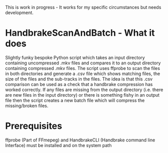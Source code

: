 This is work in progress - It works for my specific circumstances but needs development.

# HandbrakeScanAndBatch - What it does
Slightly funky bespoke Python script which takes an input directory containing uncompressed .mkv files and compares it to an output directory containing compressed .mkv files.  The script uses ffprobe to scan the files in both directories and generate a .csv file which shows matching files, the size of the files and the sub-tracks in the files.  The idea is that this .csv comparison can be used as a check 
that a handbrake compression has worked correctly.  If any files are missing from the output directory (i.e. there are new files in the input directory) or there is something fishy in an output file then the script creates a new batch file which will compress the missing/broken files.

# Prerequisites
ffprobe (Part of FFmepeg) and HandbrakeCLI (Handbrake command line Interface) must be installed and on the system path
